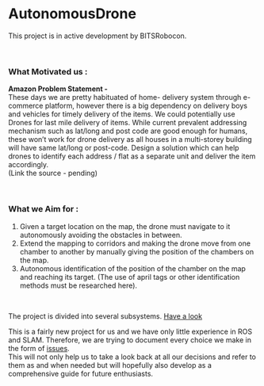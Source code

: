 # AutonomousDrone
<p>This project is in active development by BITSRobocon.</p><br/>

<p><h3>What Motivated us :</h3>
<p><strong>Amazon Problem Statement -</strong><br>
These days we are pretty habituated of home- delivery system through e-commerce platform, however there is a big dependency on delivery boys and vehicles for timely delivery of the items. We could potentially use Drones for last mile delivery of items. While current prevalent addressing mechanism such as lat/long and post code are good enough for humans, these won’t work for drone delivery as all houses in a multi-storey building will have same lat/long or post-code. Design a solution which can help drones to identify each address / flat as a separate unit and deliver the item accordingly.<br>
(Link the source - pending)</p></p>
<br>
<p><h3>What we Aim for :</h3>
  <ol>
    <li>Given a target location on the map, the drone must navigate to it autonomously avoiding the obstacles in between.</li>
    <li>Extend the mapping to corridors and making the drone move from one chamber to another by manually giving the position of the chambers on the map.</li>
    <li>Autonomous identification of the position of the chamber on the map and reaching its target.
(The use of april tags or other identification methods must be researched here).</li>
  </ol>
</p><br/>
<p>
  The project is divided into several subsystems. <a href="https://github.com/BitsRobocon/AutonomousDrone/projects">Have a look</a>
 </p>
 <p>This is a fairly new project for us and we have only little experience in ROS and SLAM. Therefore, we are trying to document every choice we make in the form of <a href="https://github.com/BitsRobocon/AutonomousDrone/issues">issues</a>.<br/>
  This will not only help us to take a look back at all our decisions and refer to them as and when needed but will hopefully also develop as a comprehensive guide for future enthusiasts.
</p>
